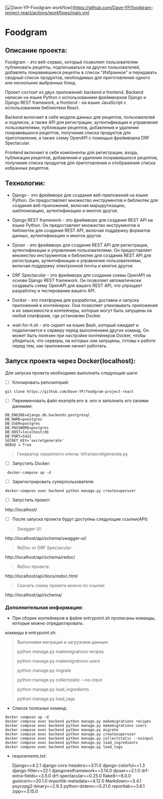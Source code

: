 [![Dave-YP-Foodgram workflow](https://github.com/Dave-YP/foodgram-project-react/actions/workflows/main.yml/badge.svg)](https://github.com/Dave-YP/foodgram-project-react/actions/workflows/main.yml
# Foodgram

## Описание проекта:

Foodgram - это веб-сервис, который позволяет пользователям публиковать рецепты, подписываться на других пользователей, добавлять понравившиеся рецепты в список "Избранное" и передавать сводный список продуктов, необходимых для приготовления одного или нескольких выбранных блюд.

Проект состоит из двух приложений: backend и frontend. Backend написан на языке Python с использованием фреймворков Django и Django REST framework, а frontend - на языке JavaScript с использованием библиотеки React.

Backend включает в себя модели данных для рецептов, пользователей и подписок, а также API для регистрации, аутентификации и управления пользователями, публикации рецептов, добавления и удаления понравившихся рецептов, получения списка продуктов для приготовления, а также схему OpenAPI с помощью фреймворка DRF Spectacular.

Frontend включает в себя компоненты для регистрации, входа, публикации рецептов, добавления и удаления понравившихся рецептов, получения списка продуктов для приготовления и отображения списка избранных рецептов.

## Технологии:

- Django - это фреймворк для создания веб-приложений на языке Python. Он предоставляет множество инструментов и библиотек для создания веб-приложений, включая маршрутизацию, шаблонизацию, аутентификацию и многое другое.

- Django REST framework - это фреймворк для создания REST API на языке Python. Он предоставляет множество инструментов и библиотек для создания REST API, включая поддержку форматов данных, аутентификацию и многое другое.

- Djoser - это фреймворк для создания REST API для регистрации, аутентификации и управления пользователями. Он предоставляет множество инструментов и библиотек для создания REST API для регистрации, аутентификации и управления пользователями, включая поддержку электронной почты и многое другое.

- DRF Spectacular - это фреймворк для создания схемы OpenAPI на основе Django REST framework. Он позволяет автоматически создавать схему OpenAPI для вашего REST API, что упрощает разработку и тестирование вашего API.

- Docker - это платформа для разработки, доставки и запуска приложений в контейнерах. Она позволяет упаковывать приложения и их зависимости в контейнеры, которые могут быть запущены на любой платформе, где установлен Docker.

- wait-for-it.sh - это скрипт на языке Bash, который ожидает и подключается к серверу перед выполнением других команд. Он может быть полезен при настройке контейнеров Docker, чтобы убедиться, что серверы, на которых они запущены, готовы к работе перед тем, как приложение начнет работать.

## Запуск проекта через Docker(localhost):

Для запуска проекта необходимо выполнить следующие шаги:

 - [ ] Клонировать репозиторий:
```
git clone https://github.com/Dave-YP/foodgram-project-react
```

 - [ ] Переименовать файл example.env в .env и заполнить его своими
       данными:
```
DB_ENGINE=django.db.backends.postgresql
DB_NAME=poostgres
DB_USER=postgres
DB_PASSWORD=postgres
DB_HOST=localhost/db
DB_PORT=5432
SECRET_KEY='secretgenerate'
DEBUG = True
```

> Генератор секретного ключа: infra/secretgenerate.py

 - [ ] Запустить Docker:
```
 docker-compose up -d
```

 - [ ] Зарегистрировать суперпользователя:
```
docker-compose exec backend python manage.py createsuperuser
```

 - [ ] Запустить проект:

 
http://localhost/

 - [ ] После запуска проекта будут доступны следующие ссылки(API):

> Swagger UI:

http://localhost/api/schema/swagger-ui/

> ReDoc от DRF Spectacular:

http://localhost/api/schema/redoc/

> ReDoc проекта:

http://localhost/api/docs/redoc.html

> Скачать схему проекта можно по ссылке:

http://localhost/api/schema/


### **Дополнительная информация:**

 - При сборке контейнеров в файле entrypoint.sh прописаны команды, которые можно отредактировать:

команды в entrypoint.sh:

> Выполняем миграции и загружаем данные:
> 
> python manage.py makemigrations recipes
> 
> python manage.py makemigrations users
> 
> python manage.py migrate
> 
> python manage.py collectstatic --no-input
> 
> python manage.py load_ingredients
> 
> python manage.py load_tags

 - Список полезных команд:
 
```
docker compose up -d
docker compose exec backend python manage.py makemigrations recipes
docker compose exec backend python manage.py makemigrations users
docker compose exec backend python manage.py migrate
docker compose exec backend python manage.py createsuperuser
docker compose exec backend python manage.py collectstatic --noinput
docker compose exec backend python manage.py load_ingredients
docker compose exec backend python manage.py load_tags
```

 - requirements.txt:
 
    Django==4.2.1
    django-cors-headers==3.11.0
    django-colorful==1.3
    django-filter==22.1
    djangorestframework==3.14.0
    djoser==2.1.0
    drf-extra-fields==3.5.0
    drf-spectacular==0.25.0
    flake8==6.0.0
    gunicorn==20.1.0
    importlib-metadata==4.12.0
    Markdown==3.4.1
    psycopg2-binary==2.9.3
    python-dotenv==0.21.0
    reportlab==3.6.1
    zipp==3.15.0
